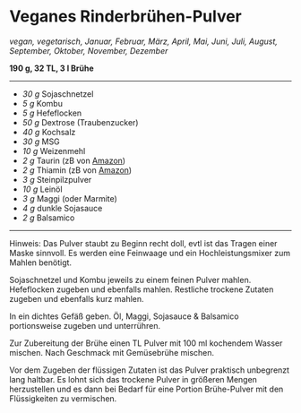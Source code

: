 # Veganes Rinderbrühen-Pulver

*vegan, vegetarisch, Januar, Februar, März, April, Mai, Juni, Juli, August, September, Oktober, November, Dezember*

**190 g, 32 TL, 3 l Brühe**

---

- *30 g* Sojaschnetzel
- *5 g* Kombu
- *5 g* Hefeflocken
- *50 g* Dextrose (Traubenzucker)
- *40 g* Kochsalz
- *30 g* MSG
- *10 g* Weizenmehl
- *2 g* Taurin (zB von [Amazon](https://www.amazon.de/dp/B00SP2ZWK8/))
- *2 g* Thiamin (zB von [Amazon](https://www.amazon.de/dp/B09JBXJPXG))
- *3 g* Steinpilzpulver
- *10 g* Leinöl
- *3 g* Maggi (oder Marmite)
- *4 g* dunkle Sojasauce
- *2 g* Balsamico

---
Hinweis: Das Pulver staubt zu Beginn recht doll, evtl ist das Tragen einer Maske sinnvoll. Es werden eine Feinwaage und ein Hochleistungsmixer zum Mahlen benötigt.

Sojaschnetzel und Kombu jeweils zu einem feinen Pulver mahlen. Hefeflocken zugeben und ebenfalls mahlen. Restliche trockene Zutaten zugeben und ebenfalls kurz mahlen.

In ein dichtes Gefäß geben. Öl, Maggi, Sojasauce & Balsamico portionsweise zugeben und unterrühren.

Zur Zubereitung der Brühe einen TL Pulver mit 100 ml kochendem Wasser mischen. Nach Geschmack mit Gemüsebrühe mischen.

Vor dem Zugeben der flüssigen Zutaten ist das Pulver praktisch unbegrenzt lang haltbar. Es lohnt sich das trockene Pulver in größeren Mengen herzustellen und es dann bei Bedarf für eine Portion Brühe-Pulver mit den Flüssigkeiten zu vermischen.  